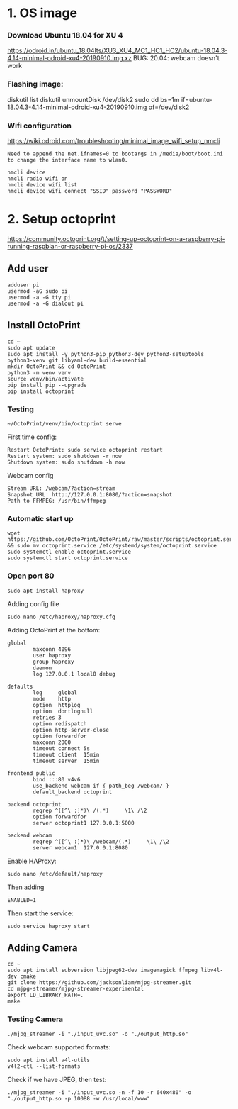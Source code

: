 
# 1. OS image
### Download Ubuntu 18.04 for XU 4
https://odroid.in/ubuntu_18.04lts/XU3_XU4_MC1_HC1_HC2/ubuntu-18.04.3-4.14-minimal-odroid-xu4-20190910.img.xz
BUG: 20.04: webcam doesn't work

### Flashing image:
diskutil list
diskutil unmountDisk /dev/disk2
sudo dd bs=1m if=ubuntu-18.04.3-4.14-minimal-odroid-xu4-20190910.img of=/dev/disk2

### Wifi configuration
https://wiki.odroid.com/troubleshooting/minimal_image_wifi_setup_nmcli
```
Need to append the net.ifnames=0 to bootargs in /media/boot/boot.ini to change the interface name to wlan0.

nmcli device
nmcli radio wifi on
nmcli device wifi list
nmcli device wifi connect "SSID" password "PASSWORD"
```

# 2. Setup octoprint
https://community.octoprint.org/t/setting-up-octoprint-on-a-raspberry-pi-running-raspbian-or-raspberry-pi-os/2337

## Add user 
```
adduser pi
usermod -aG sudo pi
usermod -a -G tty pi
usermod -a -G dialout pi
```

## Install OctoPrint
```
cd ~
sudo apt update
sudo apt install -y python3-pip python3-dev python3-setuptools python3-venv git libyaml-dev build-essential
mkdir OctoPrint && cd OctoPrint
python3 -m venv venv
source venv/bin/activate
pip install pip --upgrade
pip install octoprint
```

### Testing
```
~/OctoPrint/venv/bin/octoprint serve
```
First time config:
```
Restart OctoPrint: sudo service octoprint restart
Restart system: sudo shutdown -r now
Shutdown system: sudo shutdown -h now
```
Webcam config
```
Stream URL: /webcam/?action=stream
Snapshot URL: http://127.0.0.1:8080/?action=snapshot
Path to FFMPEG: /usr/bin/ffmpeg
```

### Automatic start up
```
wget https://github.com/OctoPrint/OctoPrint/raw/master/scripts/octoprint.service && sudo mv octoprint.service /etc/systemd/system/octoprint.service
sudo systemctl enable octoprint.service
sudo systemctl start octoprint.service
```

### Open port 80
```
sudo apt install haproxy
```
Adding config file
```
sudo nano /etc/haproxy/haproxy.cfg
```
Adding OctoPrint at the bottom:
```
global
        maxconn 4096
        user haproxy
        group haproxy
        daemon
        log 127.0.0.1 local0 debug

defaults
        log     global
        mode    http
        option  httplog
        option  dontlognull
        retries 3
        option redispatch
        option http-server-close
        option forwardfor
        maxconn 2000
        timeout connect 5s
        timeout client  15min
        timeout server  15min

frontend public
        bind :::80 v4v6
        use_backend webcam if { path_beg /webcam/ }
        default_backend octoprint

backend octoprint
        reqrep ^([^\ :]*)\ /(.*)     \1\ /\2
        option forwardfor
        server octoprint1 127.0.0.1:5000

backend webcam
        reqrep ^([^\ :]*)\ /webcam/(.*)     \1\ /\2
        server webcam1  127.0.0.1:8080
```

Enable HAProxy:
```
sudo nano /etc/default/haproxy 
```
Then adding 
```
ENABLED=1 
```

Then start the service:
```
sudo service haproxy start
```

## Adding Camera
```
cd ~
sudo apt install subversion libjpeg62-dev imagemagick ffmpeg libv4l-dev cmake
git clone https://github.com/jacksonliam/mjpg-streamer.git
cd mjpg-streamer/mjpg-streamer-experimental
export LD_LIBRARY_PATH=.
make
```

### Testing Camera
```
./mjpg_streamer -i "./input_uvc.so" -o "./output_http.so"
```
Check webcam supported formats:
```
sudo apt install v4l-utils
v4l2-ctl --list-formats

```
Check if we have JPEG, then test:
```
./mjpg_streamer -i "./input_uvc.so -n -f 10 -r 640x480" -o "./output_http.so -p 10088 -w /usr/local/www"
```
